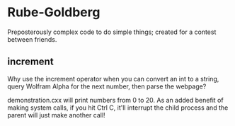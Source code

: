 # Rube-Goldberg #

Preposterously complex code to do simple things; created for a contest between friends.

## increment ##

Why use the increment operator when you can convert an int to a string, query Wolfram Alpha for the next number, then parse the webpage?

demonstration.cxx will print numbers from 0 to 20.
As an added benefit of making system calls, if you hit Ctrl C, it'll interrupt the child process and the parent will just make another call!
